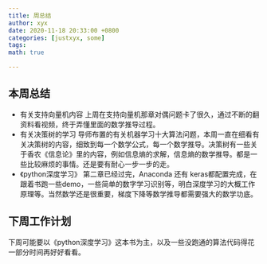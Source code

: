```yaml
---
title: 周总结
author: xyx
date: 2020-11-18 20:33:00 +0800
categories: [justxyx, some]
tags: 
math: true

---
```

## 本周总结
- 有关支持向量机内容
    上周在支持向量机那章对偶问题卡了很久，通过不断的翻资料看视频，终于弄懂里面的数学推导过程。
- 有关决策树的学习
    导师布置的有关机器学习十大算法问题，本周一直在细看有关决策树的内容，细致到每一个数学公式，每一个数学推导。决策树有一些关于香农《信息论》里的内容，例如信息熵的求解，信息熵的数学推导。都是一些比较麻烦的事情。还是要有耐心一步一步的走。
- 《python深度学习》
    第二章已经过完，Anaconda 还有 keras都配置完成，在跟着书跑一些demo，一些简单的数字学习识别等，明白深度学习的大概工作原理等。当然数学还是很重要，梯度下降等数学推导都需要强大的数学功底。
## 下周工作计划
下周可能要以《python深度学习》这本书为主，以及一些没跑通的算法代码得花一部分时间再好好看看。